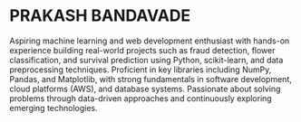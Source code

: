 # PRAKASH BANDAVADE

Aspiring machine learning and web development enthusiast with hands-on experience building real-world projects such as fraud detection, flower classification, and survival prediction using Python, scikit-learn, and data preprocessing techniques. Proficient in key libraries including NumPy, Pandas, and Matplotlib, with strong fundamentals in software development, cloud platforms (AWS), and database systems. Passionate about solving problems through data-driven approaches and continuously exploring emerging technologies.
